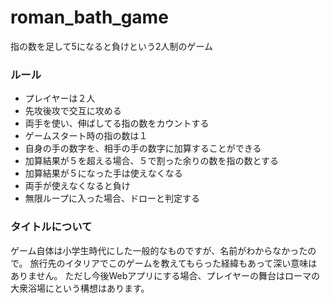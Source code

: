 # roman_bath_game
指の数を足して5になると負けという2人制のゲーム
### ルール 
- プレイヤーは２人
- 先攻後攻で交互に攻める
- 両手を使い、伸ばしてる指の数をカウントする
- ゲームスタート時の指の数は１
- 自身の手の数字を、相手の手の数字に加算することができる
- 加算結果が５を超える場合、５で割った余りの数を指の数とする
- 加算結果が５になった手は使えなくなる
- 両手が使えなくなると負け
- 無限ループに入った場合、ドローと判定する

### タイトルについて
ゲーム自体は小学生時代にした一般的なものですが、名前がわからなかったので。
旅行先のイタリアでこのゲームを教えてもらった経緯もあって深い意味はありません。
ただし今後Webアプリにする場合、プレイヤーの舞台はローマの大衆浴場にという構想はあります。
